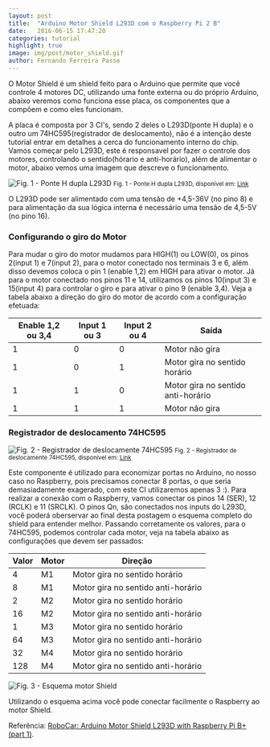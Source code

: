 ```yaml
---
layout: post
title:  "Arduino Motor Shield L293D com o Raspberry Pi 2 B"
date:   2016-06-15 17:47:20
categories: tutorial
highlight: true
image: img/post/motor_shield.gif
author: Fernando Ferreira Passe
---
```


O Motor Shield é um shield feito para o Arduino que permite que você controle 4 motores DC, utilizando uma fonte externa ou do próprio Arduino, abaixo veremos como funciona esse placa, os componentes que a compõem e como eles funcionam.

A placa é composta por 3 CI's, sendo 2 deles o L293D(ponte H dupla) e o outro um 74HC595(registrador de deslocamento), não é a intenção deste tutorial entrar em detalhes a cerca do funcionamento interno do chip. Vamos começar pelo L293D, este é responsavel por fazer o controle dos motores, controlando o sentido(hórario e anti-horário), além de alimentar o motor, abaixo vemos uma imagem que descreve o funcionamento.

![Fig. 1 - Ponte H dupla L293D](http://fernandopasse.website/img/post/l293d_pinos.png)
<small>Fig. 1 - Ponte H dupla L293D, disponível em: [Link](http://www.noveldevices.co.uk/ar-project-motor-control)</small>

O L293D pode ser alimentado com uma tensão de +4,5-36V (no pino 8) e para alimentação da sua lógica interna é necessário uma tensão de 4,5-5V (no pino 16). 

### Configurando o giro do Motor

Para mudar o giro do motor mudamos para HIGH(1) ou LOW(0), os pinos 2(input 1) e 7(input 2), para o motor conectado nos terminais 3 e 6, além disso devemos coloca o pin 1 (enable 1,2) em HIGH para ativar o motor. Já para o motor conectado nos pinos 11 e 14, utilizamos os pinos 10(input 3) e 15(input 4) para controlar o giro e para ativar o pino 9 (enable 3,4). Veja a tabela abaixo a direção do giro do motor de acordo com a configuração efetuada:

| Enable 1,2 ou 3,4 | Input 1 ou 3 | Input 2 ou 4 | Saída                              |
|-------------------|--------------|--------------|------------------------------------|
| 1                 | 0            | 0            | Motor não gira                     |
| 1                 | 0            | 1            | Motor gira no sentido horário      |
| 1                 | 1            | 0            | Motor gira no sentido anti-horário |
| 1                 | 1            | 1            | Motor não gira                     |


### Registrador de deslocamento 74HC595


![Fig. 2 - Registrador de deslocamente 74HC595](http://fernandopasse.website/img/post/74hc595.png)
<small>Fig. 2 - Registrador de deslocamente 74HC595, disponível em: [Link](http://www.protostack.com/blog/2010/05/introduction-to-74hc595-shift-register-controlling-16-leds/)</small>

Este componente é utilizado para economizar portas no Arduino, no nosso caso no Raspberry, pois precisamos conectar 8 portas, o que seria demasiadamente exagerado, com este CI utilizaremos apenas 3 :). Para realizar a conexão com o Raspberry, vamos conectar os pinos 14 (SER), 12 (RCLK) e 11 (SRCLK). O pinos Qn, são conectados nos inputs do L293D, você poderá oberservar ao final desta postagem o esquema completo do shield para entender melhor. Passando corretamente os valores, para o 74HC595, podemos controlar cada motor, veja na tabela abaixo as configurações que devem ser passados:

| Valor | Motor |               Direção              |
|-------|-------|------------------------------------|
|   4   |   M1  | Motor gira no sentido horário      |
|   8   |   M1  | Motor gira no sentido anti-horário |
|   2   |   M2  | Motor gira no sentido horário      |
|   16  |   M2  | Motor gira no sentido anti-horário |
|   1   |   M3  | Motor gira no sentido horário      |
|   64  |   M3  | Motor gira no sentido anti-horário |
|   32  |   M4  | Motor gira no sentido horário      |
|  128  |   M4  | Motor gira no sentido anti-horário |

![Fig. 3 - Esquema motor Shield](http://fernandopasse.website/img/post/esquema_motor_shield.jpg)

Utilizando o esquema acima você pode conectar facilmente o Raspberry ao motor Shield.

Referência: [RoboCar: Arduino Motor Shield L293D with Raspberry Pi B+ (part 1)](http://blog.janlipovsky.cz/2016/03/robocar-arduino-motor-shield-with-raspberry-pi-part1.html).
